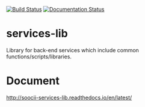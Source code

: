 [![Build Status](https://travis-ci.org/drmobile/services-lib.svg?branch=master)](https://travis-ci.org/drmobile/services-lib)
[![Documentation Status](https://readthedocs.org/projects/soocii-services-lib/badge/?version=latest)](http://soocii-services-lib.readthedocs.io/en/latest/?badge=latest)
# services-lib
Library for back-end services which include common functions/scripts/libraries.

# Document
http://soocii-services-lib.readthedocs.io/en/latest/
